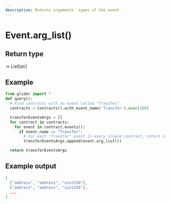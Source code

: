 ```yaml
---
description: Returns arguments' types of the event.
---
```


# Event.arg\_list()

## Return type

→ List\[str]

## Example

```python
from glider import *
def query():
  # Find contracts with an event called "Transfer"
  contracts = Contracts().with_event_name('Transfer').exec(100)

  transferEventsArgs = []
  for contract in contracts:
    for event in contract.events():
      if event.name == "Transfer":
        # For each "Transfer" event in every single contract, return its arguments
        transferEventsArgs.append(event.arg_list())

  return transferEventsArgs
```

## Example output

```json
[
  ["address", "address", "uint256"],
  ["address", "address", "uint256"],
  ...
]
```
